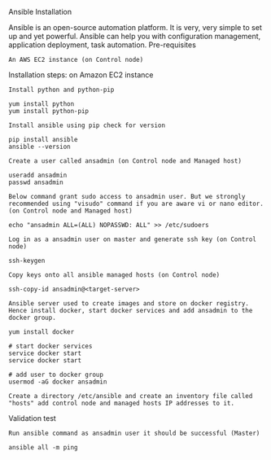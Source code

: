 Ansible Installation

Ansible is an open-source automation platform. It is very, very simple to set up and yet powerful. Ansible can help you with configuration management, application deployment, task automation.
Pre-requisites

    An AWS EC2 instance (on Control node)

Installation steps:
on Amazon EC2 instance

    Install python and python-pip

    yum install python
    yum install python-pip

    Install ansible using pip check for version

    pip install ansible
    ansible --version

    Create a user called ansadmin (on Control node and Managed host)

    useradd ansadmin
    passwd ansadmin

    Below command grant sudo access to ansadmin user. But we strongly recommended using "visudo" command if you are aware vi or nano editor. (on Control node and Managed host)

    echo "ansadmin ALL=(ALL) NOPASSWD: ALL" >> /etc/sudoers

    Log in as a ansadmin user on master and generate ssh key (on Control node)

    ssh-keygen

    Copy keys onto all ansible managed hosts (on Control node)

    ssh-copy-id ansadmin@<target-server>

    Ansible server used to create images and store on docker registry. Hence install docker, start docker services and add ansadmin to the docker group.

    yum install docker

    # start docker services 
    service docker start
    service docker start 

    # add user to docker group 
    usermod -aG docker ansadmin

    Create a directory /etc/ansible and create an inventory file called "hosts" add control node and managed hosts IP addresses to it.

Validation test

    Run ansible command as ansadmin user it should be successful (Master)

    ansible all -m ping


